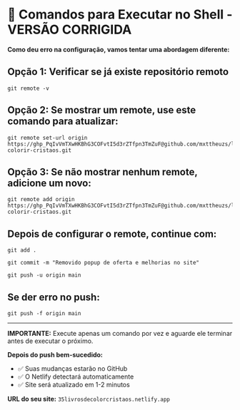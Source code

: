 # 🚀 Comandos para Executar no Shell - VERSÃO CORRIGIDA

**Como deu erro na configuração, vamos tentar uma abordagem diferente:**

## Opção 1: Verificar se já existe repositório remoto
```
git remote -v
```

## Opção 2: Se mostrar um remote, use este comando para atualizar:
```
git remote set-url origin https://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@github.com/mxttheuzs/livros-colorir-cristaos.git
```

## Opção 3: Se não mostrar nenhum remote, adicione um novo:
```
git remote add origin https://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@github.com/mxttheuzs/livros-colorir-cristaos.git
```

## Depois de configurar o remote, continue com:
```
git add .
```

```
git commit -m "Removido popup de oferta e melhorias no site"
```

```
git push -u origin main
```

## Se der erro no push:
```
git push -f origin main
```

---

**IMPORTANTE:** Execute apenas um comando por vez e aguarde ele terminar antes de executar o próximo.

**Depois do push bem-sucedido:**
- ✅ Suas mudanças estarão no GitHub
- ✅ O Netlify detectará automaticamente
- ✅ Site será atualizado em 1-2 minutos

**URL do seu site:** `35livrosdecolorcristaos.netlify.app`